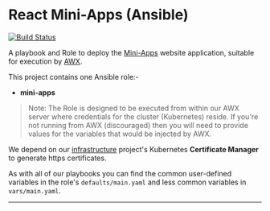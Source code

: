 # React Mini-Apps (Ansible)

[![Build Status](https://travis-ci.com/InformaticsMatters/website-ansible.svg?branch=master)](https://travis-ci.com/InformaticsMatters/website-ansible)

A playbook and Role to deploy the [Mini-Apps] website application, suitable for
execution by [AWX].

This project contains one Ansible role:-

*   **mini-apps**

>   Note: The Role is designed to be executed from within our AWX server
    where credentials for the cluster (Kubernetes) reside. If you're not
    running from AWX (discouraged) then you will need to provide
    values for the variables that would be injected by AWX.

We depend on our [infrastructure] project's Kubernetes
**Certificate Manager** to generate https certificates.

As with all of our playbooks you can find the common user-defined variables
in the role's `defaults/main.yaml` and less common variables in
`vars/main.yaml`.

---

[awx]: https://github.com/ansible/awx
[infrastructure]: https://github.com/InformaticsMatters/ansible-infrastructure
[mini-apps]: https://github.com/informaticsmatters/react-sci-components
